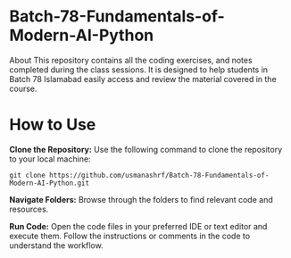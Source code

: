 # Batch-78-Fundamentals-of-Modern-AI-Python
About This repository contains all the coding exercises, and notes completed during the class sessions. It is designed to help students in Batch 78 Islamabad easily access and review the material covered in the course.

# How to Use
**Clone the Repository:** 
Use the following command to clone the repository to your local machine:

```
git clone https://github.com/usmanashrf/Batch-78-Fundamentals-of-Modern-AI-Python.git
```
**Navigate Folders:** 
Browse through the folders to find relevant code and resources.

**Run Code:**
Open the code files in your preferred IDE or text editor and execute them. Follow the instructions or comments in the code to understand the workflow.
